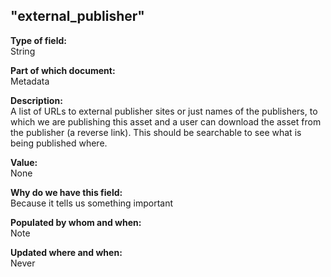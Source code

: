 ## "external_publisher"

**Type of field:**  
String  

**Part of which document:**  
Metadata

**Description:**  
A list of URLs to external publisher sites or just names of the publishers, to which we are publishing this asset and a user can download the asset from the publisher (a reverse link). This should be searchable to see what is being published where. 

**Value:**  
None

**Why do we have this field:**  
Because it tells us something important  

**Populated by whom and when:**  
Note  

**Updated where and when:**  
Never
